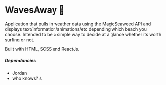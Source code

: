 # WavesAway 🌊
Application that pulls in weather data using the MagicSeaweed API and displays text/information/animations/etc depending which beach you choose. Intended to be a simple way to decide at a glance whether its worth surfing or not.


Built with HTML, SCSS and ReactJs.

##### Dependancies
- Jordan
- who knows?
s